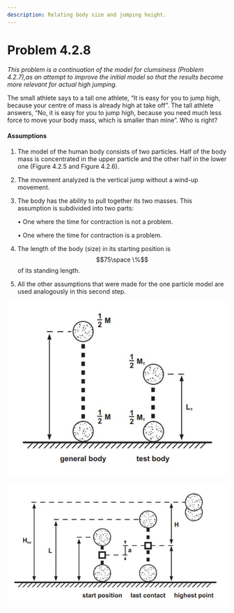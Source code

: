 ```yaml
---
description: Relating body size and jumping height.
---
```


# Problem 4.2.8

_This problem is a continuation of the model for clumsiness (Problem 4.2.7),as an attempt to improve the initial model so that the results become more relevant for actual high jumping._&#x20;

The small athlete says to a tall one athlete, “It is easy for you to jump high, because your centre of mass is already high at take off”. The tall athlete answers, “No, it is easy for you to jump high, because you need much less force to move your body mass, which is smaller than mine”. Who is right?

#### Assumptions

1. The model of the human body consists of two particles. Half of the body mass is concentrated in the upper particle and the other half in the lower one (Figure 4.2.5 and Figure 4.2.6).
2. The movement analyzed is the vertical jump without a wind-up movement.&#x20;
3.  The body has the ability to pull together its two masses. This assumption is subdivided into two parts:&#x20;

    • One where the time for contraction is not a problem.&#x20;

    • One where the time for contraction is a problem.
4. The length of the body (size) in its starting position is $$75\space \%$$ of its standing length.&#x20;
5.  All the other assumptions that were made for the one particle model are used analogously in this second step.



![Figure 4.2.5: Schematic illustration of the two particle simulation (model) (from Hörler, 1972b, with permission).](<../../.gitbook/assets/problem 4.2.8 a.JPG>)

![Figure 4.2.6: Schematic illustration of the two body model at lowest position, at take off, and at the highest point. The two masses are only connected by forces acting between them (from Hörler, 1972b, with permission).](<../../.gitbook/assets/problem 4.2.8 b.JPG>)
